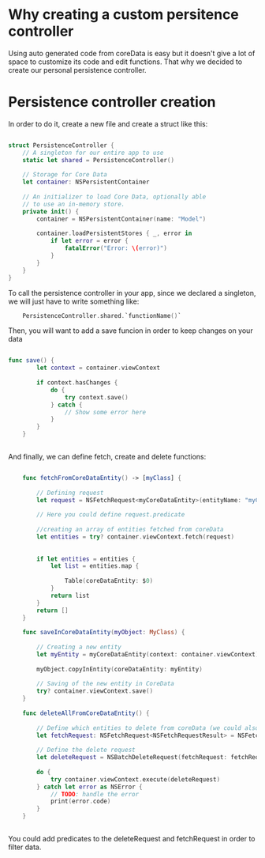 # Why creating a custom persitence controller

Using auto generated code from coreData is easy but it doesn't give a lot of space to customize its code and edit functions. That why we decided to create
our personal persistence controller.

# Persistence controller creation

In order to do it, create a new file and create a struct like this: 

```swift

struct PersistenceController {
    // A singleton for our entire app to use
    static let shared = PersistenceController()
    
    // Storage for Core Data
    let container: NSPersistentContainer
    
    // An initializer to load Core Data, optionally able
    // to use an in-memory store.
    private init() {
        container = NSPersistentContainer(name: "Model")
        
        container.loadPersistentStores { _, error in
            if let error = error {
                fatalError("Error: \(error)")
            }
        }
    }
}

```

To call the persistence controller in your app, since we declared a singleton, we will just have to write something like:
```swift
    PersistenceController.shared.`functionName()`
```
Then, you will want to add a save funcion in order to keep changes on your data

```swift

func save() {
        let context = container.viewContext
        
        if context.hasChanges {
            do {
                try context.save()
            } catch {
                // Show some error here
            }
        }
    }
    
```

And finally, we can define fetch, create and delete functions: 

```swift

    func fetchFromCoreDataEntity() -> [myClass] {
    
        // Defining request
        let request = NSFetchRequest<myCoreDataEntity>(entityName: "myCoreDataEntity")
        
        // Here you could define request.predicate
        
        //creating an array of entities fetched from coreData
        let entities = try? container.viewContext.fetch(request)
        
        
        if let entities = entities {
            let list = entities.map {
                
                Table(coreDataEntity: $0)
            }
            return list
        }
        return []
    }
    
    func saveInCoreDataEntity(myObject: MyClass) {
        
        // Creating a new entity
        let myEntity = myCoreDataEntity(context: container.viewContext)
        
        myObject.copyInEntity(coreDataEntity: myEntity)
        
        // Saving of the new entity in CoreData
        try? container.viewContext.save()
    }
    
    func deleteAllFromCoreDataEntity() {
        
        // Define which entities to delete from coreData (we could also filter them with a predicate)
        let fetchRequest: NSFetchRequest<NSFetchRequestResult> = NSFetchRequest(entityName: "myCoreDataEntity")
        
        // Define the delete request
        let deleteRequest = NSBatchDeleteRequest(fetchRequest: fetchRequest)
        
        do {
            try container.viewContext.execute(deleteRequest)
        } catch let error as NSError {
            // TODO: handle the error
            print(error.code)
        }
    }
    
```
You could add predicates to the deleteRequest and fetchRequest in order to filter data.
